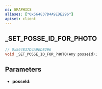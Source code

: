 ```yaml
---
ns: GRAPHICS
aliases: ["0x564837D4A9EDE296"]
apiset: client
---
```

## _SET_POSSE_ID_FOR_PHOTO

```c
// 0x564837D4A9EDE296
void _SET_POSSE_ID_FOR_PHOTO(Any posseId);
```


## Parameters
* **posseId**:



